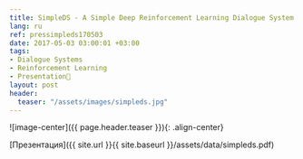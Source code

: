 ```yaml
---
title: SimpleDS - A Simple Deep Reinforcement Learning Dialogue System
lang: ru
ref: pressimpleds170503
date: 2017-05-03 03:00:01 +03:00
tags:
- Dialogue Systems
- Reinforcement Learning
- Presentation🎯
layout: post
header:
  teaser: "/assets/images/simpleds.jpg"
---
```


![image-center]({{ page.header.teaser }}){: .align-center}

[Презентация]({{ site.url }}{{ site.baseurl }}/assets/data/simpleds.pdf)
